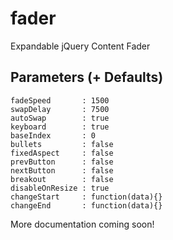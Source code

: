 fader
=====

Expandable jQuery Content Fader    


Parameters (+ Defaults)
-----------------------

`fadeSpeed       : 1500`  
`swapDelay       : 7500`  
`autoSwap        : true`  
`keyboard        : true`  
`baseIndex       : 0`  
`bullets         : false`  
`fixedAspect     : false`  
`prevButton      : false`  
`nextButton      : false`  
`breakout        : false`  
`disableOnResize : true`  
`changeStart     : function(data){}`  
`changeEnd       : function(data){}`  

More documentation coming soon!  